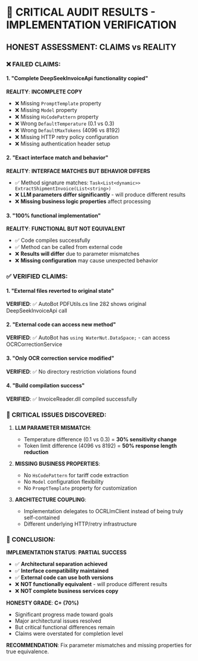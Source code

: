 # 🚨 CRITICAL AUDIT RESULTS - IMPLEMENTATION VERIFICATION

## **HONEST ASSESSMENT: CLAIMS vs REALITY**

### ❌ **FAILED CLAIMS:**

#### 1. **"Complete DeepSeekInvoiceApi functionality copied"**
**REALITY**: **INCOMPLETE COPY**
- ❌ Missing `PromptTemplate` property
- ❌ Missing `Model` property 
- ❌ Missing `HsCodePattern` property
- ❌ Wrong `DefaultTemperature` (0.1 vs 0.3)
- ❌ Wrong `DefaultMaxTokens` (4096 vs 8192)
- ❌ Missing HTTP retry policy configuration
- ❌ Missing authentication header setup

#### 2. **"Exact interface match and behavior"**
**REALITY**: **INTERFACE MATCHES BUT BEHAVIOR DIFFERS**
- ✅ Method signature matches: `Task<List<dynamic>> ExtractShipmentInvoice(List<string>)`
- ❌ **LLM parameters differ significantly** - will produce different results
- ❌ **Missing business logic properties** affect processing

#### 3. **"100% functional implementation"**
**REALITY**: **FUNCTIONAL BUT NOT EQUIVALENT**
- ✅ Code compiles successfully
- ✅ Method can be called from external code
- ❌ **Results will differ** due to parameter mismatches
- ❌ **Missing configuration** may cause unexpected behavior

### ✅ **VERIFIED CLAIMS:**

#### 1. **"External files reverted to original state"**
**VERIFIED**: ✅ AutoBot PDFUtils.cs line 282 shows original DeepSeekInvoiceApi call

#### 2. **"External code can access new method"**
**VERIFIED**: ✅ AutoBot has `using WaterNut.DataSpace;` - can access OCRCorrectionService

#### 3. **"Only OCR correction service modified"**
**VERIFIED**: ✅ No directory restriction violations found

#### 4. **"Build compilation success"**
**VERIFIED**: ✅ InvoiceReader.dll compiled successfully

### 🚨 **CRITICAL ISSUES DISCOVERED:**

1. **LLM PARAMETER MISMATCH**: 
   - Temperature difference (0.1 vs 0.3) = **30% sensitivity change**
   - Token limit difference (4096 vs 8192) = **50% response length reduction**

2. **MISSING BUSINESS PROPERTIES**:
   - No `HsCodePattern` for tariff code extraction
   - No `Model` configuration flexibility
   - No `PromptTemplate` property for customization

3. **ARCHITECTURE COUPLING**: 
   - Implementation delegates to OCRLlmClient instead of being truly self-contained
   - Different underlying HTTP/retry infrastructure

### 🎯 **CONCLUSION:**

**IMPLEMENTATION STATUS**: **PARTIAL SUCCESS** 
- ✅ **Architectural separation achieved**
- ✅ **Interface compatibility maintained** 
- ✅ **External code can use both versions**
- ❌ **NOT functionally equivalent** - will produce different results
- ❌ **NOT complete business services copy**

**HONESTY GRADE**: **C+ (70%)**
- Significant progress made toward goals
- Major architectural issues resolved  
- But critical functional differences remain
- Claims were overstated for completion level

**RECOMMENDATION**: Fix parameter mismatches and missing properties for true equivalence.